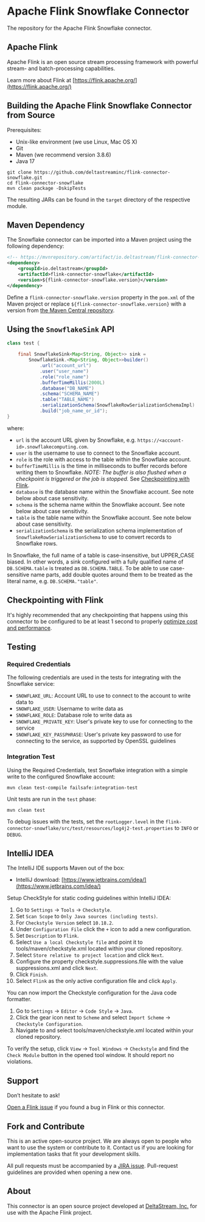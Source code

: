 # Apache Flink Snowflake Connector

The repository for the Apache Flink Snowflake connector.

## Apache Flink

Apache Flink is an open source stream processing framework with powerful stream- and batch-processing capabilities.

Learn more about Flink at [https://flink.apache.org/](https://flink.apache.org/)

## Building the Apache Flink Snowflake Connector from Source

Prerequisites:

* Unix-like environment (we use Linux, Mac OS X)
* Git
* Maven (we recommend version 3.8.6)
* Java 17

```
git clone https://github.com/deltastreaminc/flink-connector-snowflake.git
cd flink-connector-snowflake
mvn clean package -DskipTests
```

The resulting JARs can be found in the `target` directory of the respective module.

## Maven Dependency

The Snowflake connector can be imported into a Maven project using the following dependency:

```xml
<!-- https://mvnrepository.com/artifact/io.deltastream/flink-connector-snowflake -->
<dependency>
    <groupId>io.deltastream</groupId>
    <artifactId>flink-connector-snowflake</artifactId>
    <version>${flink-connector-snowflake.version}</version>
</dependency>
```

Define a `flink-connector-snowflake.version` property in the `pom.xml` of the Maven project or replace `${flink-connector-snowflake.version}` with a version from [the Maven Central repository](https://mvnrepository.com/artifact/io.deltastream/flink-connector-snowflake).

## Using the `SnowflakeSink` API

```java
class test {

    final SnowflakeSink<Map<String, Object>> sink =
        SnowflakeSink.<Map<String, Object>>builder()
            .url("account_url")
            .user("user_name")
            .role("role_name")
            .bufferTimeMillis(2000L)
            .database("DB_NAME")
            .schema("SCHEMA_NAME")
            .table("TABLE_NAME")
            .serializationSchema(SnowflakeRowSerializationSchemaImpl)
            .build("job_name_or_id");
}
```

where:

* `url` is the account URL given by Snowflake, e.g. `https://<account-id>.snowflakecomputing.com`.
* `user` is the username to use to connect to the Snowflake account.
* `role` is the role with access to the table within the Snowflake account.
* `bufferTimeMillis` is the time in milliseconds to buffer records before writing them to Snowflake. _NOTE: The buffer is also flushed when a checkpoint is triggered or the job is stopped._ See [Checkpointing with Flink](#checkpointing-with-flink).
* `database` is the database name within the Snowflake account. See note below about case sensitivity.
* `schema` is the schema name within the Snowflake account. See note below about case sensitivity.
* `table` is the table name within the Snowflake account. See note below about case sensitivity.
* `serializationSchema` is the serialization schema implementation of `SnowflakeRowSerializationSchema` to use to convert records to Snowflake rows.

In Snowflake, the full name of a table is case-insensitive, but UPPER_CASE biased. In other words, a sink configured with a fully qualified name of `DB.SCHEMA.table` is treated as `DB.SCHEMA.TABLE`. To be able to use case-sensitive name parts, add double quotes around them to be treated as the literal name, e.g. `DB.SCHEMA."table"`.

## Checkpointing with Flink

It's highly recommended that any checkpointing that happens using this connector to be configured to be at least 1 second to properly [optimize cost and performance](https://docs.snowflake.com/en/user-guide/data-load-snowpipe-streaming-recommendation).

## Testing

### Required Credentials

The following credentials are used in the tests for integrating with the Snowflake service:

* `SNOWFLAKE_URL`: Account URL to use to connect to the account to write data to
* `SNOWFLAKE_USER`: Username to write data as
* `SNOWFLAKE_ROLE`: Database role to write data as
* `SNOWFLAKE_PRIVATE_KEY`: User's private key to use for connecting to the service
* `SNOWFLAKE_KEY_PASSPHRASE`: User's private key password to use for connecting to the service, as supported by OpenSSL guidelines

### Integration Test

Using the Required Credentials, test Snowflake integration with a simple write to the configured Snowflake account:

```shell
mvn clean test-compile failsafe:integration-test
```

Unit tests are run in the `test` phase:

```shell
mvn clean test
```

To debug issues with the tests, set the `rootLogger.level` in the `flink-connector-snowflake/src/test/resources/log4j2-test.properties` to `INFO` or `DEBUG`.

## IntelliJ IDEA

The IntelliJ IDE supports Maven out of the box:

* IntelliJ download: [https://www.jetbrains.com/idea/](https://www.jetbrains.com/idea/)

Setup CheckStyle for static coding guidelines within IntelliJ IDEA:

1. Go to `Settings` → `Tools` → `Checkstyle`.
2. Set `Scan Scope` to `Only Java sources (including tests)`.
3. For `Checkstyle Version` select `10.18.2`.
4. Under `Configuration File` click the `+` icon to add a new configuration.
5. Set `Description` to `Flink`.
6. Select `Use a local Checkstyle file` and point it to tools/maven/checkstyle.xml located within your cloned repository.
7. Select `Store relative to project location` and click `Next`.
8. Configure the property checkstyle.suppressions.file with the value suppressions.xml and click `Next`.
9. Click `Finish`.
10. Select `Flink` as the only active configuration file and click `Apply`.

You can now import the Checkstyle configuration for the Java code formatter.

1. Go to `Settings` → `Editor` → `Code Style` → `Java`.
2. Click the gear icon next to `Scheme` and select `Import Scheme` → `Checkstyle Configuration`.
3. Navigate to and select tools/maven/checkstyle.xml located within your cloned repository.

To verify the setup, click `View` → `Tool Windows` → `Checkstyle` and find the `Check Module` button in the opened tool window. It should report no violations.

## Support

Don’t hesitate to ask!

[Open a Flink issue](https://issues.apache.org/jira/browse/FLINK) if you found a bug in Flink or this connector.

## Fork and Contribute

This is an active open-source project. We are always open to people who want to use the system or contribute to it.
Contact us if you are looking for implementation tasks that fit your development skills.

All pull requests must be accompanied by a [JIRA issue](https://issues.apache.org/jira/projects/FLINK/issues). Pull-request guidelines are provided when opening a new one.

## About

This connector is an open source project developed at [DeltaStream, Inc.](https://www.deltastream.io/) for use with the Apache Flink project.
